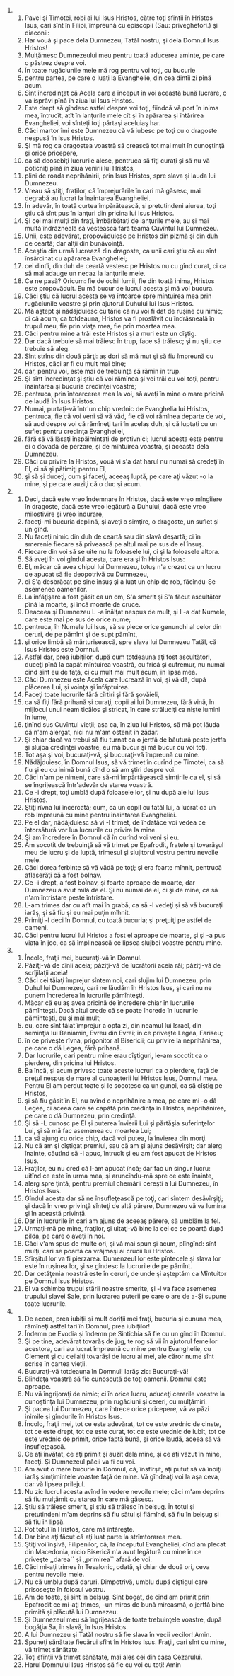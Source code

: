 <ol>
  <li>
    <ol>
      <li>Pavel şi Timotei, robi ai lui Isus Hristos, către toţi sfinţii în Hristos Isus, cari sînt în Filipi, împreună cu episcopii (Sau: priveghetori.) şi diaconii:</li>
      <li>Har vouă şi pace dela Dumnezeu, Tatăl nostru, şi dela Domnul Isus Hristos!</li>
      <li>Mulţămesc Dumnezeului meu pentru toată aducerea aminte, pe care o păstrez despre voi.</li>
      <li>În toate rugăciunile mele mă rog pentru voi toţi, cu bucurie</li>
      <li>pentru partea, pe care o luaţi la Evanghelie, din cea dintîi zi pînă acum.</li>
      <li>Sînt încredinţat că Acela care a început în voi această bună lucrare, o va isprăvi pînă în ziua lui Isus Hristos.</li>
      <li>Este drept să gîndesc astfel despre voi toţi, fiindcă vă port în inima mea, întrucît, atît în lanţurile mele cît şi în apărarea şi întărirea Evangheliei, voi sînteţi toţi părtaşi aceluiaş har.</li>
      <li>Căci martor îmi este Dumnezeu că vă iubesc pe toţi cu o dragoste nespusă în Isus Hristos.</li>
      <li>Şi mă rog ca dragostea voastră să crească tot mai mult în cunoştinţă şi orice pricepere,</li>
      <li>ca să deosebiţi lucrurile alese, pentruca să fiţi curaţi şi să nu vă poticniţi pînă în ziua venirii lui Hristos,</li>
      <li>plini de roada neprihănirii, prin Isus Hristos, spre slava şi lauda lui Dumnezeu.</li>
      <li>Vreau să ştiţi, fraţilor, că împrejurările în cari mă găsesc, mai degrabă au lucrat la înaintarea Evangheliei.</li>
      <li>În adevăr, în toată curtea împărătească, şi pretutindeni aiurea, toţi ştiu că sînt pus în lanţuri din pricina lui Isus Hristos.</li>
      <li>Şi cei mai mulţi din fraţi, îmbărbătaţi de lanţurile mele, au şi mai multă îndrăzneală să vestească fără teamă Cuvîntul lui Dumnezeu.</li>
      <li>Unii, este adevărat, propovăduiesc pe Hristos din pizmă şi din duh de ceartă; dar alţii din bunăvoinţă.</li>
      <li>Aceştia din urmă lucrează din dragoste, ca unii cari ştiu că eu sînt însărcinat cu apărarea Evangheliei;</li>
      <li>cei dintîi, din duh de ceartă vestesc pe Hristos nu cu gînd curat, ci ca să mai adauge un necaz la lanţurile mele.</li>
      <li>Ce ne pasă? Oricum: fie de ochii lumii, fie din toată inima, Hristos este propovăduit. Eu mă bucur de lucrul acesta şi mă voi bucura.</li>
      <li>Căci ştiu că lucrul acesta se va întoarce spre mîntuirea mea prin rugăciunile voastre şi prin ajutorul Duhului lui Isus Hristos.</li>
      <li>Mă aştept şi nădăjduiesc cu tărie că nu voi fi dat de ruşine cu nimic; ci că acum, ca totdeauna, Hristos va fi proslăvit cu îndrăsneală în trupul meu, fie prin viaţa mea, fie prin moartea mea.</li>
      <li>Căci pentru mine a trăi este Hristos şi a muri este un cîştig.</li>
      <li>Dar dacă trebuie să mai trăiesc în trup, face să trăiesc; şi nu ştiu ce trebuie să aleg.</li>
      <li>Sînt strîns din două părţi: aş dori să mă mut şi să fiu împreună cu Hristos, căci ar fi cu mult mai bine;</li>
      <li>dar, pentru voi, este mai de trebuinţă să rămîn în trup.</li>
      <li>Şi sînt încredinţat şi ştiu că voi rămînea şi voi trăi cu voi toţi, pentru înaintarea şi bucuria credinţei voastre;</li>
      <li>pentruca, prin întoarcerea mea la voi, să aveţi în mine o mare pricină de laudă în Isus Hristos.</li>
      <li>Numai, purtaţi-vă într'un chip vrednic de Evanghelia lui Hristos, pentruca, fie că voi veni să vă văd, fie că voi rămînea departe de voi, să aud despre voi că rămîneţi tari în acelaş duh, şi că luptaţi cu un suflet pentru credinţa Evangheliei,</li>
      <li>fără să vă lăsaţi înspăimîntaţi de protivnici; lucrul acesta este pentru ei o dovadă de perzare, şi de mîntuirea voastră, şi aceasta dela Dumnezeu.</li>
      <li>Căci cu privire la Hristos, vouă vi s'a dat harul nu numai să credeţi în El, ci să şi pătimiţi pentru El,</li>
      <li>şi să şi duceţi, cum şi faceţi, aceeaş luptă, pe care aţi văzut -o la mine, şi pe care auziţi că o duc şi acum.</li>
    </ol>
  </li>
  <li>
    <ol>
      <li>Deci, dacă este vreo îndemnare în Hristos, dacă este vreo mîngîiere în dragoste, dacă este vreo legătură a Duhului, dacă este vreo milostivire şi vreo îndurare,</li>
      <li>faceţi-mi bucuria deplină, şi aveţi o simţire, o dragoste, un suflet şi un gînd.</li>
      <li>Nu faceţi nimic din duh de ceartă sau din slavă deşartă; ci în smerenie fiecare să privească pe altul mai pe sus de el însuş.</li>
      <li>Fiecare din voi să se uite nu la foloasele lui, ci şi la foloasele altora.</li>
      <li>Să aveţi în voi gîndul acesta, care era şi în Hristos Isus:</li>
      <li>El, măcar că avea chipul lui Dumnezeu, totuş n'a crezut ca un lucru de apucat să fie deopotrivă cu Dumnezeu,</li>
      <li>ci S'a desbrăcat pe sine însuş şi a luat un chip de rob, făcîndu-Se asemenea oamenilor.</li>
      <li>La înfăţişare a fost găsit ca un om, S'a smerit şi S'a făcut ascultător pînă la moarte, şi încă moarte de cruce.</li>
      <li>Deaceea şi Dumnezeu L -a înălţat nespus de mult, şi I -a dat Numele, care este mai pe sus de orice nume;</li>
      <li>pentruca, în Numele lui Isus, să se plece orice genunchi al celor din ceruri, de pe pămînt şi de supt pămînt,</li>
      <li>şi orice limbă să mărturisească, spre slava lui Dumnezeu Tatăl, că Isus Hristos este Domnul.</li>
      <li>Astfel dar, prea iubiţilor, după cum totdeauna aţi fost ascultători, duceţi pînă la capăt mîntuirea voastră, cu frică şi cutremur, nu numai cînd sînt eu de faţă, ci cu mult mai mult acum, în lipsa mea.</li>
      <li>Căci Dumnezeu este Acela care lucrează în voi, şi vă dă, după plăcerea Lui, şi voinţa şi înfăptuirea.</li>
      <li>Faceţi toate lucrurile fără cîrtiri şi fără şovăieli,</li>
      <li>ca să fiţi fără prihană şi curaţi, copii ai lui Dumnezeu, fără vină, în mijlocul unui neam ticălos şi stricat, în care străluciţi ca nişte lumini în lume,</li>
      <li>ţinînd sus Cuvîntul vieţii; aşa ca, în ziua lui Hristos, să mă pot lăuda că n'am alergat, nici nu m'am ostenit în zădar.</li>
      <li>Şi chiar dacă va trebui să fiu turnat ca o jertfă de băutură peste jertfa şi slujba credinţei voastre, eu mă bucur şi mă bucur cu voi toţi.</li>
      <li>Tot aşa şi voi, bucuraţi-vă, şi bucuraţi-vă împreună cu mine.</li>
      <li>Nădăjduiesc, în Domnul Isus, să vă trimet în curînd pe Timotei, ca să fiu şi eu cu inimă bună cînd o să am ştiri despre voi.</li>
      <li>Căci n'am pe nimeni, care să-mi împărtăşească simţirile ca el, şi să se îngrijească într'adevăr de starea voastră.</li>
      <li>Ce -i drept, toţi umblă după foloasele lor, şi nu după ale lui Isus Hristos.</li>
      <li>Ştiţi rîvna lui încercată; cum, ca un copil cu tatăl lui, a lucrat ca un rob împreună cu mine pentru înaintarea Evangheliei.</li>
      <li>Pe el dar, nădăjduiesc să vi -l trimet, de îndatăce voi vedea ce întorsătură vor lua lucrurile cu privire la mine.</li>
      <li>Şi am încredere în Domnul că în curînd voi veni şi eu.</li>
      <li>Am socotit de trebuinţă să vă trimet pe Epafrodit, fratele şi tovarăşul meu de lucru şi de luptă, trimesul şi slujitorul vostru pentru nevoile mele.</li>
      <li>Căci dorea ferbinte să vă vădă pe toţi; şi era foarte mîhnit, pentrucă aflaserăţi că a fost bolnav.</li>
      <li>Ce -i drept, a fost bolnav, şi foarte aproape de moarte, dar Dumnezeu a avut milă de el. Şi nu numai de el, ci şi de mine, ca să n'am întristare peste întristare.</li>
      <li>L-am trimes dar cu atît mai în grabă, ca să -l vedeţi şi să vă bucuraţi iarăş, şi să fiu şi eu mai puţin mîhnit.</li>
      <li>Primiţi -l deci în Domnul, cu toată bucuria; şi preţuiţi pe astfel de oameni.</li>
      <li>Căci pentru lucrul lui Hristos a fost el aproape de moarte, şi şi -a pus viaţa în joc, ca să împlinească ce lipsea slujbei voastre pentru mine.</li>
    </ol>
  </li>
  <li>
    <ol>
      <li>Încolo, fraţii mei, bucuraţi-vă în Domnul.</li>
      <li>Păziţi-vă de cînii aceia; păziţi-vă de lucrătorii aceia răi; păziţi-vă de scrîjilaţii aceia!</li>
      <li>Căci cei tăiaţi împrejur sîntem noi, cari slujim lui Dumnezeu, prin Duhul lui Dumnezeu, cari ne lăudăm în Hristos Isus, şi cari nu ne punem încrederea în lucrurile pămînteşti.</li>
      <li>Măcar că eu aş avea pricină de încredere chiar în lucrurile pămînteşti. Dacă altul crede că se poate încrede în lucrurile pămînteşti, eu şi mai mult;</li>
      <li>eu, care sînt tăiat împrejur a opta zi, din neamul lui Israel, din seminţia lui Beniamin, Evreu din Evrei; în ce priveşte Legea, Fariseu;</li>
      <li>în ce priveşte rîvna, prigonitor al Bisericii; cu privire la neprihănirea, pe care o dă Legea, fără prihană.</li>
      <li>Dar lucrurile, cari pentru mine erau cîştiguri, le-am socotit ca o pierdere, din pricina lui Hristos.</li>
      <li>Ba încă, şi acum privesc toate aceste lucruri ca o pierdere, faţă de preţul nespus de mare al cunoaşterii lui Hristos Isus, Domnul meu. Pentru El am perdut toate şi le socotesc ca un gunoi, ca să cîştig pe Hristos,</li>
      <li>şi să fiu găsit în El, nu avînd o neprihănire a mea, pe care mi -o dă Legea, ci aceea care se capătă prin credinţa în Hristos, neprihănirea, pe care o dă Dumnezeu, prin credinţă.</li>
      <li>Şi să -L cunosc pe El şi puterea învierii Lui şi părtăşia suferinţelor Lui, şi să mă fac asemenea cu moartea Lui;</li>
      <li>ca să ajung cu orice chip, dacă voi putea, la învierea din morţi.</li>
      <li>Nu că am şi cîştigat premiul, sau că am şi ajuns desăvîrşit; dar alerg înainte, căutînd să -l apuc, întrucît şi eu am fost apucat de Hristos Isus.</li>
      <li>Fraţilor, eu nu cred că l-am apucat încă; dar fac un singur lucru: uitînd ce este în urma mea, şi aruncîndu-mă spre ce este înainte,</li>
      <li>alerg spre ţintă, pentru premiul chemării cereşti a lui Dumnezeu, în Hristos Isus.</li>
      <li>Gîndul acesta dar să ne însufleţească pe toţi, cari sîntem desăvîrşiţi; şi dacă în vreo privinţă sînteţi de altă părere, Dumnezeu vă va lumina şi în această privinţă.</li>
      <li>Dar în lucrurile în cari am ajuns de aceeaş părere, să umblăm la fel.</li>
      <li>Urmaţi-mă pe mine, fraţilor, şi uitaţi-vă bine la cei ce se poartă după pilda, pe care o aveţi în noi.</li>
      <li>Căci v'am spus de multe ori, şi vă mai spun şi acum, plîngînd: sînt mulţi, cari se poartă ca vrăjmaşi ai crucii lui Hristos.</li>
      <li>Sfîrşitul lor va fi pierzarea. Dumenzeul lor este pîntecele şi slava lor este în ruşinea lor, şi se gîndesc la lucrurile de pe pămînt.</li>
      <li>Dar cetăţenia noastră este în ceruri, de unde şi aşteptăm ca Mîntuitor pe Domnul Isus Hristos.</li>
      <li>El va schimba trupul stării noastre smerite, şi -l va face asemenea trupului slavei Sale, prin lucrarea puterii pe care o are de a-Şi supune toate lucrurile.</li>
    </ol>
  </li>
  <li>
    <ol>
      <li>De aceea, prea iubiţii şi mult doriţii mei fraţi, bucuria şi cununa mea, rămîneţi astfel tari în Domnul, prea iubiţilor!</li>
      <li>Îndemn pe Evodia şi îndemn pe Sintichia să fie cu un gînd în Domnul.</li>
      <li>Şi pe tine, adevărat tovarăş de jug, te rog să vii în ajutorul femeilor acestora, cari au lucrat împreună cu mine pentru Evanghelie, cu Clement şi cu ceilalţi tovarăşi de lucru ai mei, ale căror nume sînt scrise în cartea vieţii.</li>
      <li>Bucuraţi-vă totdeauna în Domnul! Iarăş zic: Bucuraţi-vă!</li>
      <li>Blîndeţa voastră să fie cunoscută de toţi oamenii. Domnul este aproape.</li>
      <li>Nu vă îngrijoraţi de nimic; ci în orice lucru, aduceţi cererile voastre la cunoştinţa lui Dumnezeu, prin rugăciuni şi cereri, cu mulţămiri.</li>
      <li>Şi pacea lui Dumnezeu, care întrece orice pricepere, vă va păzi inimile şi gîndurile în Hristos Isus.</li>
      <li>Încolo, fraţii mei, tot ce este adevărat, tot ce este vrednic de cinste, tot ce este drept, tot ce este curat, tot ce este vrednic de iubit, tot ce este vrednic de primit, orice faptă bună, şi orice laudă, aceea să vă însufleţească.</li>
      <li>Ce aţi învăţat, ce aţi primit şi auzit dela mine, şi ce aţi văzut în mine, faceţi. Şi Dumnezeul păcii va fi cu voi.</li>
      <li>Am avut o mare bucurie în Domnul, că, însfîrşit, aţi putut să vă înoiţi iarăş simţimintele voastre faţă de mine. Vă gîndeaţi voi la aşa ceva, dar vă lipsea prilejul.</li>
      <li>Nu zic lucrul acesta avînd în vedere nevoile mele; căci m'am deprins să fiu mulţămit cu starea în care mă găsesc.</li>
      <li>Ştiu să trăiesc smerit, şi ştiu să trăiesc în belşug. În totul şi pretutindeni m'am deprins să fiu sătul şi flămînd, să fiu în belşug şi să fiu în lipsă.</li>
      <li>Pot totul în Hristos, care mă întăreşte.</li>
      <li>Dar bine aţi făcut că aţi luat parte la strîmtorarea mea.</li>
      <li>Ştiţi voi înşivă, Filipenilor, că, la începutul Evangheliei, cînd am plecat din Macedonia, nicio Biserică n'a avut legătură cu mine în ce priveşte ,,darea`` şi ,,primirea`` afară de voi.</li>
      <li>Căci mi-aţi trimes în Tesalonic, odată, şi chiar de două ori, ceva pentru nevoile mele.</li>
      <li>Nu că umblu după daruri. Dimpotrivă, umblu după cîştigul care prisoseşte în folosul vostru.</li>
      <li>Am de toate, şi sînt în belşug. Sînt bogat, de cînd am primit prin Epafrodit ce mi-aţi trimes, -un miros de bună mireasmă, o jertfă bine primită şi plăcută lui Dumnezeu.</li>
      <li>Şi Dumnezeul meu să îngrijească de toate trebuinţele voastre, după bogăţia Sa, în slavă, în Isus Hristos.</li>
      <li>A lui Dumnezeu şi Tatăl nostru să fie slava în vecii vecilor! Amin.</li>
      <li>Spuneţi sănătate fiecărui sfînt în Hristos Isus. Fraţii, cari sînt cu mine, vă trimet sănătate.</li>
      <li>Toţi sfinţii vă trimet sănătate, mai ales cei din casa Cezarului.</li>
      <li>Harul Domnului Isus Hristos să fie cu voi cu toţi! Amin</li>
    </ol>
  </li>
</ol>